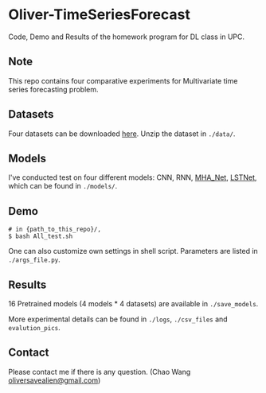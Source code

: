 # Oliver-TimeSeriesForecast
Code, Demo and Results of the homework program for DL class in UPC.

## Note
This repo contains four comparative experiments for Multivariate time series forecasting problem.

## Datasets
Four datasets can be downloaded [here](https://github.com/laiguokun/multivariate-time-series-data).
Unzip the dataset in `./data/`.

## Models
I've conducted test on four different models: CNN, RNN, [MHA_Net](https://arxiv.org/abs/1706.03762), [LSTNet](https://arxiv.org/abs/1703.07015), which can be found in `./models/`.

## Demo
```
# in {path_to_this_repo}/,
$ bash All_test.sh
```
One can also customize own settings in shell script. Parameters are listed in `./args_file.py`.
## Results

16 Pretrained models (4 models * 4 datasets) are available in `./save_models`. 

More experimental details can be found in `./logs`, `./csv_files` and `evalution_pics`.
## Contact
Please contact me if there is any question. (Chao Wang oliversavealien@gmail.com)
